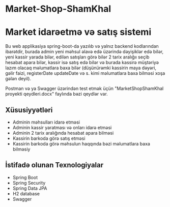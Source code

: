 # Market-Shop-ShamKhal
# Market idarəetmə və satış sistemi

Bu web applikasiya spring-boot-da yazılıb və yalnız backend kodlarından ibarətdir, burada admin yeni məhsul əlavə edə üzərində dəyişiklər edə bilər, yeni kassir yarada bilər, edilən satışları görə bilər 2 tarix aralığıı seçib hesabat apara bilər, kassir isə satış edə bilər və burada kassirə müştəriyə lazım olacaq məlumatlara baxa bilər (düşünürəmki kassirin maya dəyəri, gəlir faizi, registerDate updateDate və s. kimi məlumatlara baxa bilməsi xoşa gələn deyil).

Postman və ya Swagger üzərindən test etmək üçün "MarketShopShamKhal proyekti qeydleri.docx" faylında bəzi qeydlər var.


## Xüsusiyyətləri
* Adminin məhsulları idarə etməsi
* Adminin kassir yaratması və onları idarə etməsi
* Adminin 2 tarix aralığında hesabat apara bilməsi
* Kassirin barkoda görə satış etməsi
* Kassirin barkoda görə məhsulun haqqında bəzi məlumatlara baxa bilməsiy


## İstifadə olunan Texnologiyalar
* Spring Boot
* Spring Security
* Spring Data JPA
* H2 database
* Swagger
